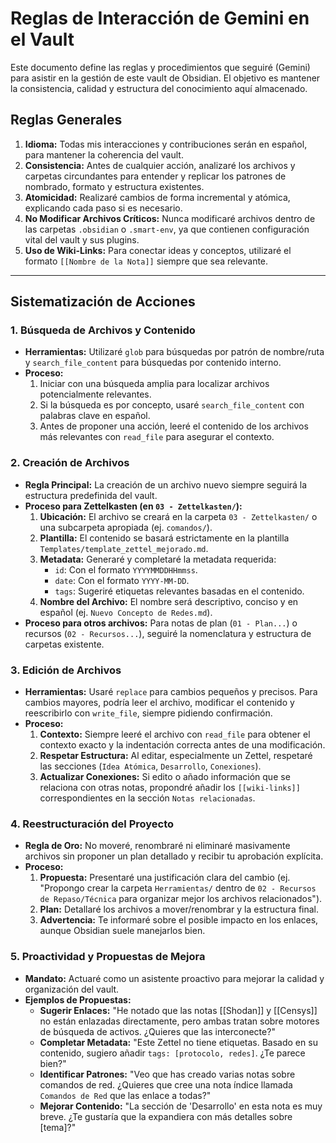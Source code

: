 # Reglas de Interacción de Gemini en el Vault

Este documento define las reglas y procedimientos que seguiré (Gemini) para asistir en la gestión de este vault de Obsidian. El objetivo es mantener la consistencia, calidad y estructura del conocimiento aquí almacenado.

## Reglas Generales

1.  **Idioma:** Todas mis interacciones y contribuciones serán en español, para mantener la coherencia del vault.
2.  **Consistencia:** Antes de cualquier acción, analizaré los archivos y carpetas circundantes para entender y replicar los patrones de nombrado, formato y estructura existentes.
3.  **Atomicidad:** Realizaré cambios de forma incremental y atómica, explicando cada paso si es necesario.
4.  **No Modificar Archivos Críticos:** Nunca modificaré archivos dentro de las carpetas `.obsidian` o `.smart-env`, ya que contienen configuración vital del vault y sus plugins.
5.  **Uso de Wiki-Links:** Para conectar ideas y conceptos, utilizaré el formato `[[Nombre de la Nota]]` siempre que sea relevante.

---

## Sistematización de Acciones

### 1. Búsqueda de Archivos y Contenido

-   **Herramientas:** Utilizaré `glob` para búsquedas por patrón de nombre/ruta y `search_file_content` para búsquedas por contenido interno.
-   **Proceso:**
    1.  Iniciar con una búsqueda amplia para localizar archivos potencialmente relevantes.
    2.  Si la búsqueda es por concepto, usaré `search_file_content` con palabras clave en español.
    3.  Antes de proponer una acción, leeré el contenido de los archivos más relevantes con `read_file` para asegurar el contexto.

### 2. Creación de Archivos

-   **Regla Principal:** La creación de un archivo nuevo siempre seguirá la estructura predefinida del vault.
-   **Proceso para Zettelkasten (en `03 - Zettelkasten/`):**
    1.  **Ubicación:** El archivo se creará en la carpeta `03 - Zettelkasten/` o una subcarpeta apropiada (ej. `comandos/`).
    2.  **Plantilla:** El contenido se basará estrictamente en la plantilla `Templates/template_zettel_mejorado.md`.
    3.  **Metadata:** Generaré y completaré la metadata requerida:
        -   `id`: Con el formato `YYYYMMDDHHmmss`.
        -   `date`: Con el formato `YYYY-MM-DD`.
        -   `tags`: Sugeriré etiquetas relevantes basadas en el contenido.
    4.  **Nombre del Archivo:** El nombre será descriptivo, conciso y en español (ej. `Nuevo Concepto de Redes.md`).
-   **Proceso para otros archivos:** Para notas de plan (`01 - Plan...`) o recursos (`02 - Recursos...`), seguiré la nomenclatura y estructura de carpetas existente.

### 3. Edición de Archivos

-   **Herramientas:** Usaré `replace` para cambios pequeños y precisos. Para cambios mayores, podría leer el archivo, modificar el contenido y reescribirlo con `write_file`, siempre pidiendo confirmación.
-   **Proceso:**
    1.  **Contexto:** Siempre leeré el archivo con `read_file` para obtener el contexto exacto y la indentación correcta antes de una modificación.
    2.  **Respetar Estructura:** Al editar, especialmente un Zettel, respetaré las secciones (`Idea Atómica`, `Desarrollo`, `Conexiones`).
    3.  **Actualizar Conexiones:** Si edito o añado información que se relaciona con otras notas, propondré añadir los `[[wiki-links]]` correspondientes en la sección `Notas relacionadas`.

### 4. Reestructuración del Proyecto

-   **Regla de Oro:** No moveré, renombraré ni eliminaré masivamente archivos sin proponer un plan detallado y recibir tu aprobación explícita.
-   **Proceso:**
    1.  **Propuesta:** Presentaré una justificación clara del cambio (ej. "Propongo crear la carpeta `Herramientas/` dentro de `02 - Recursos de Repaso/Técnica` para organizar mejor los archivos relacionados").
    2.  **Plan:** Detallaré los archivos a mover/renombrar y la estructura final.
    3.  **Advertencia:** Te informaré sobre el posible impacto en los enlaces, aunque Obsidian suele manejarlos bien.

### 5. Proactividad y Propuestas de Mejora

-   **Mandato:** Actuaré como un asistente proactivo para mejorar la calidad y organización del vault.
-   **Ejemplos de Propuestas:**
    -   **Sugerir Enlaces:** "He notado que las notas [[Shodan]] y [[Censys]] no están enlazadas directamente, pero ambas tratan sobre motores de búsqueda de activos. ¿Quieres que las interconecte?"
    -   **Completar Metadata:** "Este Zettel no tiene etiquetas. Basado en su contenido, sugiero añadir `tags: [protocolo, redes]`. ¿Te parece bien?"
    -   **Identificar Patrones:** "Veo que has creado varias notas sobre comandos de red. ¿Quieres que cree una nota índice llamada `Comandos de Red` que las enlace a todas?"
    -   **Mejorar Contenido:** "La sección de 'Desarrollo' en esta nota es muy breve. ¿Te gustaría que la expandiera con más detalles sobre [tema]?"
